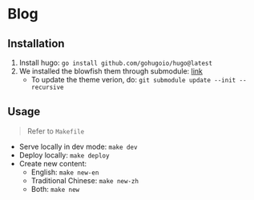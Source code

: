 # Blog

## Installation

1. Install hugo: `go install github.com/gohugoio/hugo@latest`
2. We installed the blowfish them through submodule: [link](https://blowfish.page/docs/installation/#install-using-git)
    - To update the theme verion, do: `git submodule update --init --recursive`

## Usage

> Refer to `Makefile`

- Serve locally in dev mode: `make dev`
- Deploy locally: `make deploy`
- Create new content:
    - English: `make new-en`
    - Traditional Chinese: `make new-zh`
    - Both: `make new`
